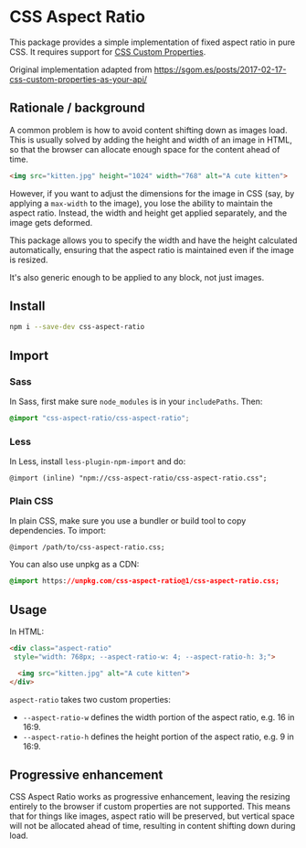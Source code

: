 # CSS Aspect Ratio

This package provides a simple implementation of fixed aspect ratio in pure CSS.
It requires support for [CSS Custom Properties](https://www.w3.org/TR/css-variables-1/).

Original implementation adapted from
https://sgom.es/posts/2017-02-17-css-custom-properties-as-your-api/


## Rationale / background

A common problem is how to avoid content shifting down as images load. This is usually solved by
adding the height and width of an image in HTML, so that the browser can allocate enough space
for the content ahead of time.

```html
<img src="kitten.jpg" height="1024" width="768" alt="A cute kitten">
```

However, if you want to adjust the dimensions for the image in CSS (say, by applying a `max-width`
to the image), you lose the ability to maintain the aspect ratio. Instead, the width and height
get applied separately, and the image gets deformed.

This package allows you to specify the width and have the height calculated automatically,
ensuring that the aspect ratio is maintained even if the image is resized.

It's also generic enough to be applied to any block, not just images.


## Install

```sh
npm i --save-dev css-aspect-ratio
```


## Import

### Sass

In Sass, first make sure `node_modules` is in your `includePaths`. Then:

```scss
@import "css-aspect-ratio/css-aspect-ratio";
```

### Less

In Less, install `less-plugin-npm-import` and do:

```less
@import (inline) "npm://css-aspect-ratio/css-aspect-ratio.css";
```

### Plain CSS

In plain CSS, make sure you use a bundler or build tool to copy dependencies. To import:

`@import /path/to/css-aspect-ratio.css;`

You can also use unpkg as a CDN:

```css
@import https://unpkg.com/css-aspect-ratio@1/css-aspect-ratio.css;
```


## Usage

In HTML:

```html
<div class="aspect-ratio"
 style="width: 768px; --aspect-ratio-w: 4; --aspect-ratio-h: 3;">

  <img src="kitten.jpg" alt="A cute kitten">
</div>
```

`aspect-ratio` takes two custom properties:
- `--aspect-ratio-w` defines the width portion of the aspect ratio, e.g. 16 in 16:9.
- `--aspect-ratio-h` defines the height portion of the aspect ratio, e.g. 9 in 16:9.


## Progressive enhancement

CSS Aspect Ratio works as progressive enhancement, leaving the resizing entirely to the browser
if custom properties are not supported. This means that for things like images, aspect ratio will
be preserved, but vertical space will not be allocated ahead of time, resulting in content
shifting down during load.
